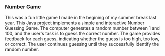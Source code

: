 ### Number Game



This was a fun little game I made in the begining of my summer break last year. This Java project implements a simple and interactive Number Guessing Game. The computer generates a random number between 1 and 100, and the user's task is to guess the correct number. The game provides feedback for each guess, indicating whether the guess is too high, too low, or correct. The user continues guessing until they successfully identify the random number.
